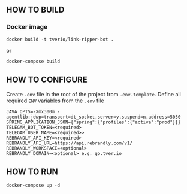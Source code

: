 ## HOW TO BUILD

### Docker image

```
docker build -t tverio/link-ripper-bot .
```
or
```
docker-compose build
```

## HOW TO CONFIGURE

Create `.env` file in the root of the project from `.env-template`.
Define all required `ENV` variables from the `.env` file
```
JAVA_OPTS=-Xmx300m -agentlib:jdwp=transport=dt_socket,server=y,suspend=n,address=5050
SPRING_APPLICATION_JSON={"spring":{"profiles":{"active":"prod"}}}
TELEGAM_BOT_TOKEN=<required>
TELEGAM_USER_NAME=<required>>
REBRANDLY_API_KEY=<required>
REBRANDLY_API_URL=https://api.rebrandly.com/v1/
REBRANDLY_WORKSPACE=<optional>
REBRANDLY_DOMAIN=<optional> e.g. go.tver.io
``` 

## HOW TO RUN

```
docker-compose up -d
```
